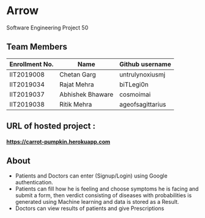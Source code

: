 # Arrow
Software Engineering Project 50

## Team Members
|   Enrollment No.  |   Name   | Github username |
|   --------------  |   ----   | -------- |
|    IIT2019008  |   Chetan Garg | untrulynoxiusmj |
|    IIT2019034  |   Rajat Mehra | biTLegi0n | 
|    IIT2019037  |   Abhishek Bhaware | cosmoimai  |
|    IIT2019038  |   Ritik Mehra | ageofsagittarius  |

## URL of hosted project :  
#### https://carrot-pumpkin.herokuapp.com

## About
* Patients and Doctors can enter (Signup/Login) using Google authentication. 
* Patients can fill how he is feeling and choose symptoms he is facing and submit a form, then verdict consisting of diseases with probabilities is generated using Machine learning and data is stored as a Result.
* Doctors can view results of patients and give Prescriptions